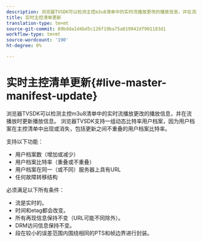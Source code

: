 ```yaml
---
description: 浏览器TVSDK可以检测主控m3u8清单中的实时流播放更改的播放信息，并在流播放时更新播放信息。 浏览器TVSDK支持一组动态比特率用户档案，因为用户档案在主控清单中出现或消失，包括更新之间不重叠的用户档案比特率。
title: 实时主控清单更新
translation-type: tm+mt
source-git-commit: 89bdda1d4bd5c126f19ba75a819942df901183d1
workflow-type: tm+mt
source-wordcount: '190'
ht-degree: 0%

---
```



# 实时主控清单更新{#live-master-manifest-update}

浏览器TVSDK可以检测主控m3u8清单中的实时流播放更改的播放信息，并在流播放时更新播放信息。 浏览器TVSDK支持一组动态比特率用户档案，因为用户档案在主控清单中出现或消失，包括更新之间不重叠的用户档案比特率。

支持以下功能：

* 用户档案数（增加或减少）
* 用户档案比特率（重叠或不重叠）
* 用户档案在同一（或不同）服务器上具有URL
* 任何故障转移结构

必须满足以下所有条件：

* 流是实时的。
* 时间和etag都会改变。
* 所有再现信息保持不变（URL可能不同除外）。
* DRM访问信息保持不变。
* 段在较小的误差范围内围绕相同的PTS和帧边界进行封装。

